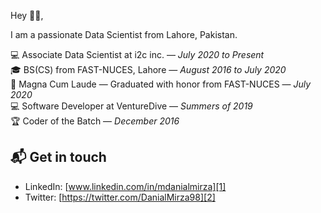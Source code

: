 Hey 👋🏻,

I am a passionate Data Scientist from Lahore, Pakistan.

💻 Associate Data Scientist at i2c inc. — *July 2020 to Present*  
🎓 BS(CS) from FAST-NUCES, Lahore — *August 2016 to July 2020*  
🏅 Magna Cum Laude — Graduated with honor from FAST-NUCES — *July 2020*  
💻 Software Developer at VentureDive — *Summers of 2019*  
🏆 Coder of the Batch — *December 2016*  
  
## 📬 Get in touch

- LinkedIn: [www.linkedin.com/in/mdanialmirza][1]
- Twitter: [https://twitter.com/DanialMirza98][2]

[1]: www.linkedin.com/in/mdanialmirza
[2]: https://twitter.com/DanialMirza98
